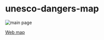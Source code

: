 # unesco-dangers-map

![main page](https://github.com/donotlookup/unesco-dangers-map/raw/master/src/common/images/icon48.png "Logo Title Text 1")

[Web map](https://donotlookup.github.io/unesco-dangers-map/)